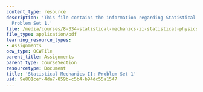 ```yaml
---
content_type: resource
description: 'This file contains the information regarding Statistical Mechanics II:
  Problem Set 1.'
file: /media/courses/8-334-statistical-mechanics-ii-statistical-physics-of-fields-spring-2014/9e801cef4da7859bc5b4b94dc55a1547_MIT8_334S14_pset1.pdf
file_type: application/pdf
learning_resource_types:
- Assignments
ocw_type: OCWFile
parent_title: Assignments
parent_type: CourseSection
resourcetype: Document
title: 'Statistical Mechanics II: Problem Set 1'
uid: 9e801cef-4da7-859b-c5b4-b94dc55a1547
---
```

